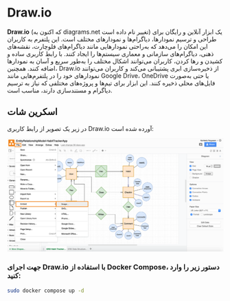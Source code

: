 # Draw.io

**Draw.io** (که اکنون به diagrams.net تغییر نام داده است) یک ابزار آنلاین و رایگان برای طراحی و ترسیم نمودارها، دیاگرام‌ها و نمودارهای مختلف است. این پلتفرم به کاربران این امکان را می‌دهد که به‌راحتی نمودارهایی مانند دیاگرام‌های فلوچارت، نقشه‌های ذهنی، دیاگرام‌های سازمانی و معماری سیستم‌ها را ایجاد کنند. با رابط کاربری ساده و کشیدن و رها کردن، کاربران می‌توانند اشکال مختلف را به‌طور سریع و آسان به نمودارها اضافه کنند. همچنین، Draw.io از ذخیره‌سازی ابری پشتیبانی می‌کند و کاربران می‌توانند نمودارهای خود را در پلتفرم‌هایی مانند Google Drive، OneDrive یا حتی به‌صورت فایل‌های محلی ذخیره کنند. این ابزار برای تیم‌ها و پروژه‌های مختلفی که نیاز به ترسیم دیاگرام و مستندسازی دارند، مناسب است.

## اسکرین شات

در زیر یک تصویر از رابط کاربری Draw.io آورده شده است:

![Screenshot](screenshot.png)

### جهت اجرای Draw.io با استفاده از Docker Compose، دستور زیر را وارد کنید:

```bash
sudo docker compose up -d
```

